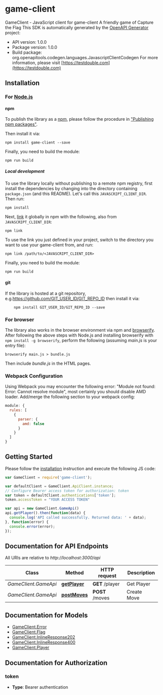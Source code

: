 # game-client

GameClient - JavaScript client for game-client
A friendly game of Capture the Flag
This SDK is automatically generated by the [OpenAPI Generator](https://openapi-generator.tech) project:

- API version: 1.0.0
- Package version: 1.0.0
- Build package: org.openapitools.codegen.languages.JavascriptClientCodegen
For more information, please visit [https://testdouble.com](https://testdouble.com)

## Installation

### For [Node.js](https://nodejs.org/)

#### npm

To publish the library as a [npm](https://www.npmjs.com/), please follow the procedure in ["Publishing npm packages"](https://docs.npmjs.com/getting-started/publishing-npm-packages).

Then install it via:

```shell
npm install game-client --save
```

Finally, you need to build the module:

```shell
npm run build
```

##### Local development

To use the library locally without publishing to a remote npm registry, first install the dependencies by changing into the directory containing `package.json` (and this README). Let's call this `JAVASCRIPT_CLIENT_DIR`. Then run:

```shell
npm install
```

Next, [link](https://docs.npmjs.com/cli/link) it globally in npm with the following, also from `JAVASCRIPT_CLIENT_DIR`:

```shell
npm link
```

To use the link you just defined in your project, switch to the directory you want to use your game-client from, and run:

```shell
npm link /path/to/<JAVASCRIPT_CLIENT_DIR>
```

Finally, you need to build the module:

```shell
npm run build
```

#### git

If the library is hosted at a git repository, e.g.https://github.com/GIT_USER_ID/GIT_REPO_ID
then install it via:

```shell
    npm install GIT_USER_ID/GIT_REPO_ID --save
```

### For browser

The library also works in the browser environment via npm and [browserify](http://browserify.org/). After following
the above steps with Node.js and installing browserify with `npm install -g browserify`,
perform the following (assuming *main.js* is your entry file):

```shell
browserify main.js > bundle.js
```

Then include *bundle.js* in the HTML pages.

### Webpack Configuration

Using Webpack you may encounter the following error: "Module not found: Error:
Cannot resolve module", most certainly you should disable AMD loader. Add/merge
the following section to your webpack config:

```javascript
module: {
  rules: [
    {
      parser: {
        amd: false
      }
    }
  ]
}
```

## Getting Started

Please follow the [installation](#installation) instruction and execute the following JS code:

```javascript
var GameClient = require('game-client');

var defaultClient = GameClient.ApiClient.instance;
// Configure Bearer access token for authorization: token
var token = defaultClient.authentications['token'];
token.accessToken = "YOUR ACCESS TOKEN"

var api = new GameClient.GameApi()
api.getPlayer().then(function(data) {
  console.log('API called successfully. Returned data: ' + data);
}, function(error) {
  console.error(error);
});


```

## Documentation for API Endpoints

All URIs are relative to *http://localhost:3000/api*

Class | Method | HTTP request | Description
------------ | ------------- | ------------- | -------------
*GameClient.GameApi* | [**getPlayer**](docs/GameApi.md#getPlayer) | **GET** /player | Get Player
*GameClient.GameApi* | [**postMoves**](docs/GameApi.md#postMoves) | **POST** /moves | Create Move


## Documentation for Models

 - [GameClient.Error](docs/Error.md)
 - [GameClient.Flag](docs/Flag.md)
 - [GameClient.InlineResponse202](docs/InlineResponse202.md)
 - [GameClient.InlineResponse400](docs/InlineResponse400.md)
 - [GameClient.Player](docs/Player.md)


## Documentation for Authorization



### token

- **Type**: Bearer authentication


